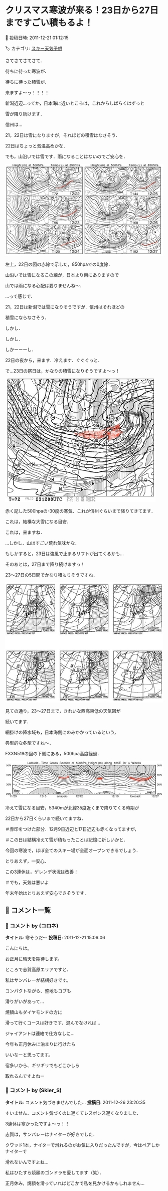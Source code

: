 # クリスマス寒波が来る！23日から27日まですごい積もるよ！

📅 投稿日時: 2011-12-21 01:12:15

🏷️ カテゴリ: [スキー天気予想](c6554f5c3c106093b511a8daae23757e8.md)

さてさてさてさて．


待ちに待った寒波が．


待ちに待った積雪が．


来ますよ～っ！！！！





新潟近辺…ってか，日本海に近いところは，これからしばらくはずっと


雪が降り続けます．


信州は…


21，22日は雪になりますが，それほどの積雪はなさそう．


22日はちょっと気温高めかな．


でも，山沿いでは雪です．雨になることはないのでご安心を．




![8ad1ba992fa470c3865e22c3c7e44303.jpg](images/8ad1ba992fa470c3865e22c3c7e44303.jpg)




左上，22日の図の赤線で示した，850hpaでの0度線．


山沿いでは雪になるこの線が，日本より南にありますので


山では雨になる心配は要りませんね～．





…って感じで．


21，22日は新潟では雪になりそうですが．信州はそれほどの


積雪にならなさそう．





しかし．


しかし．


しかーーーし．


22日の夜から，来ます．冷えます．ぐぐぐっと．


で…23日の祭日は，かなりの積雪になりそうですよ～っ！




![5584d577a973e335b2a5507b66ee2663.jpg](images/5584d577a973e335b2a5507b66ee2663.jpg)




赤く記した500hpaの-30度の寒気．これが信州ぐらいまで降りてきてます．


これは，結構な大雪になる目安．


これは，来ますね．





…しかし．山はすごい荒れ気味かな．


もしかすると，23日は強風で止まるリフトが出てくるかも…





そのあとは，27日まで降り続けますっ！


23～27日の5日間でかなり積もりそうですね．




![e71623bced7a4d7f6fd028573a83303e.jpg](images/e71623bced7a4d7f6fd028573a83303e.jpg)




見ての通り，23～27日まで，きれいな西高東低の天気図が


続いてます．


網掛けの降水域も，日本海側にのみかかっているという，


典型的な冬型ですね～．





FXXN519の図の下側にある，500hpa高度経過．




![f5ebb2b92cf63a88c7d84bbdcd4a645b.jpg](images/f5ebb2b92cf63a88c7d84bbdcd4a645b.jpg)




冷えて雪になる目安，5340mが北緯35度近くまで降りてくる時期が


22日から27日くらいまで続いてますね．


＃赤印をつけた部分．12月9日近辺と17日近辺も赤くなってますが，


＃この日は結構冷えて雪が積もったことは記憶に新しいかと．





今回の寒波で，ほぼ全てのスキー場が全面オープンできるでしょう．


とりあえず，一安心．





この3連休は，ゲレンデ状況は改善！


＃でも，天気は悪いよ





年末年始はとりあえず安心できそうです．

## 💬 コメント一覧

### 💬 コメント by (コロネ)
**タイトル**: 寒そうだ～
**投稿日**: 2011-12-21 15:06:06

こんにちは。 



お正月に晴天を期待します。



ところで志賀高原エリアですと、 

私はサンバレーが結構好きです。 

コンパクトながら、整地もコブも

滑りがいがあって… 



焼額山もダイヤモンドの方に 

滑って行くコースは好きです、混んでなければ… 



ジャイアントは連絡で仕方なしに… 



今年も正月休みに泊まりに行けたら 

いいなーと思ってます。 

宿多いから、ギリギリでもどこかしら

取れるんですよねー

### 💬 コメント by (Skier_S)
**タイトル**: コメント気づきませんでした…
**投稿日**: 2011-12-26 23:20:35

すいません．コメント気づくのに遅くてレスポンス遅くなりました．



3連休は寒かったですよ～っ！！

志賀は，サンバレーはナイターが好きでした．

クワッド1本，ナイターで滑れるのがお気に入りだったんですが，今はペアしかナイターで

滑れないんですよね…



私はひたすら焼額のゴンドラを愛してます（笑）．



正月休み，焼額を滑っていればどこかで私を見かけるかもしれません…

